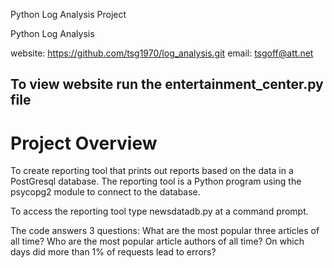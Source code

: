 Python Log Analysis Project

Python Log Analysis

website: https://github.com/tsg1970/log_analysis.git
email: tsgoff@att.net

## To view website run the entertainment_center.py file

# Project Overview

To create reporting tool that prints out reports based on the data in a
PostGresql database. The reporting tool is a Python program using the psycopg2
module to connect to the database.

To access the reporting tool type newsdatadb.py at a command prompt.

The code answers 3 questions:
  What are the most popular three articles of all time?
  Who are the most popular article authors of all time?
  On which days did more than 1% of requests lead to errors?
